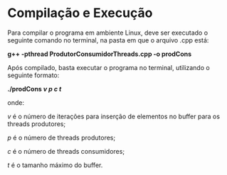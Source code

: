 <h1>Compilação e Execução</h1>

Para compilar o programa em ambiente Linux, deve ser executado o seguinte
comando no terminal, na pasta em que o arquivo .cpp está:

**g++ -pthread ProdutorConsumidorThreads.cpp -o prodCons**

Após compilado, basta executar o programa no terminal, utilizando o seguinte
formato:

**./prodCons *v p c t***
  
onde:

  *v* é o número de iterações para inserção de elementos no buffer para os threads
produtores;

  *p* é o número de threads produtores;

  *c* é o número de threads consumidores;

  *t* é o tamanho máximo do buffer.
